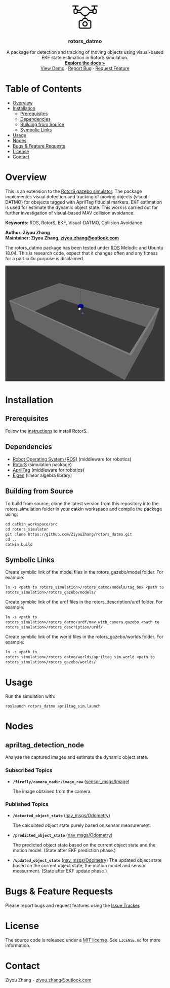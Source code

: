 <!-- [![MIT License][license-shield]][license-url]
[![Issues][issues-shield]][issues-url]
[![LinkedIn][linkedin-shield]][linkedin-url] -->


<br />
<p align="center">
  <a href="https://github.com/ZiyouZhang/rotors_datmo">
    <img src="misc/logo.png" alt="Logo" width="80" height="80">
  </a>

  <h3 align="center">rotors_datmo</h3>

  <p align="center">
    A package for detection and tracking of moving objects 
    using visual-based EKF state estimation in RotorS simulation.
    <br />
    <a href="https://github.com/ZiyouZhang/rotors_datmo"><strong>Explore the docs »</strong></a>
    <br />
    <a href="https://github.com/ZiyouZhang/rotors_datmo/blob/misc/demo.mp4">View Demo</a>
    ·
    <a href="https://github.com/ZiyouZhang/rotors_datmo/issues">Report Bug</a>
    ·
    <a href="https://github.com/ZiyouZhang/rotors_datmo/issues">Request Feature</a>
  </p>
</p>


# Table of Contents

* [Overview](#Overview)
* [Installation](#Installation)
  * [Prerequisites](#Prerequisites)
  * [Dependencies](#Dependencies)
  * [Building from Source](#Building-from-Source)
  * [Symbolic Links](#Symbolic-Links)
* [Usage](#Usage)
* [Nodes](#Nodes)
* [Bugs & Feature Requests](#Bugs-&-Feature-Requests)
* [License](#License)
* [Contact](#Contact)


# Overview

This is an extension to the [RotorS gazebo simulator](https://github.com/ethz-asl/rotors_simulator). The package implementes visual detection and tracking of moving objects (visual-DATMO) for obejects tagged with AprilTag fiducial markers. EKF estimation is used for estimate the dynamic object state. This work is carried out for further investigation of visual-based MAV collision avoidance.

**Keywords:** ROS, RotorS, EKF, Visual-DATMO, Collision Avoidance

**Author: Ziyou Zhang<br />
Maintainer: Ziyou Zhang, ziyou.zhang@outlook.com**

The rotors_datmo package has been tested under [ROS](https://www.ros.org/) Melodic and Ubuntu 18.04. This is research code, expect that it changes often and any fitness for a particular purpose is disclaimed.

![Example image](misc/simulation.jpg)


# Installation

## Prerequisites

Follow the [instructions](https://github.com/ethz-asl/rotors_simulator) to install RotorS.

## Dependencies

- [Robot Operating System (ROS)] (middleware for robotics)
- [RotorS] (simulation package)
- [AprilTag] (middleware for robotics)
- [Eigen] (linear algebra library)

## Building from Source

To build from source, clone the latest version from this repository into the rotors_simulation folder in your catkin workspace and compile the package using:

```
cd catkin_workspace/src
cd rotors_simulator
git clone https://github.com/ZiyouZhang/rotors_datmo.git
cd ..
catkin build
```

## Symbolic Links

Create symblic link of the model files in the rotors_gazebo/model folder. For example:

```
ln -s <path to rotors_simulation>/rotors_datmo/models/tag_box <path to rotors_simulation>/rotors_gazebo/models/
```

Create symblic link of the urdf files in the rotors_description/urdf folder. For example:

```
ln -s <path to rotors_simulation>/rotors_datmo/urdf/mav_with_camera.gazebo <path to rotors_simulation>/rotors_description/urdf/
```

Create symblic link of the world files in the rotors_gazebo/worlds folder. For example:

```
ln -s <path to rotors_simulation>/rotors_datmo/worlds/apriltag_sim.world <path to rotors_simulation>/rotors_gazebo/worlds/
```


# Usage

Run the simulation with:

```
roslaunch rotors_datmo apriltag_sim.launch
```


# Nodes
## apriltag_detection_node

Analyse the captured images and estimate the dynamic object state.


### Subscribed Topics

* **`/firefly/camera_nadir/image_raw`** ([sensor_msgs/Image])

	The image obtained from the camera.


### Published Topics

* **`/detected_object_state`** ([nav_msgs/Odometry])

  The calculated object state purely based on sensor measurement.

* **`/predicted_object_state`** ([nav_msgs/Odometry])

  The predicted object state based on the current object state and the motion model. (State after EKF prediction phase.)

* **`/updated_object_state`** ([nav_msgs/Odometry])
  The updated object state based on the current object state, the motion model and sensor measurment. (State after EKF update phase.)



# Bugs & Feature Requests

Please report bugs and request features using the [Issue Tracker](https://github.com/ZiyouZhang/rotors_datmo/issues).


<!-- LICENSE -->
# License

The source code is released under a [MIT license](https://github.com/ZiyouZhang/rotors_datmo/blob/master/LICENSE.md). See `LICENSE.md` for more information.



<!-- CONTACT -->
# Contact

Ziyou Zhang - ziyou.zhang@outlook.com


<!-- MARKDOWN LINKS & IMAGES -->
<!-- https://www.markdownguide.org/basic-syntax/#reference-style-links -->
[license-shield]: https://img.shields.io/github/license/ZiyouZhang/rotors_datmo.svg?style=flat-square
[license-url]: https://github.com/ZiyouZhang/rotors_datmo/blob/master/LICENSE.md
[issues-shield]: https://img.shields.io/github/issues/ZiyouZhang/rotors_datmo.svg?style=flat-square
[issues-url]: https://github.com/ZiyouZhang/rotors_datmo/issues
[linkedin-shield]: https://img.shields.io/badge/-LinkedIn-black.svg?style=flat-square&logo=linkedin&colorB=555
[linkedin-url]: https://www.linkedin.com/in/ziyou-zhang/

[sensor_msgs/Image]: http://docs.ros.org/melodic/api/sensor_msgs/html/msg/Image.html
[nav_msgs/Odometry]: http://docs.ros.org/melodic/api/nav_msgs/html/msg/Odometry.html
[Robot Operating System (ROS)]: http://wiki.ros.org
[RotorS]: https://github.com/ethz-asl/rotors_simulator
[AprilTag]: https://github.com/AprilRobotics/apriltag
[Eigen]:http://eigen.tuxfamily.org/
